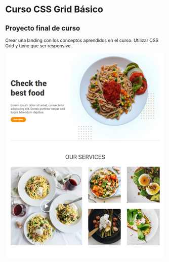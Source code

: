 # Curso CSS Grid Básico

## Proyecto final de curso
Crear una landing con los conceptos aprendidos en el curso. Utilizar CSS Grid y tiene que ser responsive.

![Header](./images/front_readme.png "Header")